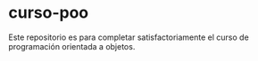 # curso-poo
Este repositorio es para completar satisfactoriamente el curso de programación orientada a objetos.
